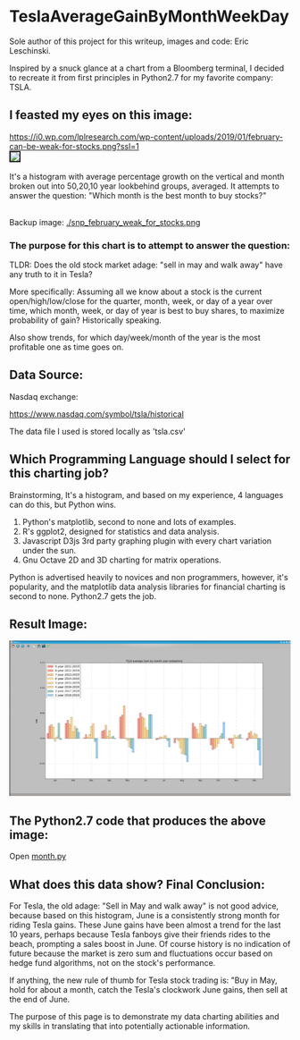 
# TeslaAverageGainByMonthWeekDay

Sole author of this project for this writeup, images and code: Eric Leschinski.

Inspired by a snuck glance at a chart from a Bloomberg terminal, I decided to recreate it from first principles in Python2.7 for my favorite company: TSLA.

## I feasted my eyes on this image:

<a href="https://i0.wp.com/lplresearch.com/wp-content/uploads/2019/01/february-can-be-weak-for-stocks.png?ssl=1">
https://i0.wp.com/lplresearch.com/wp-content/uploads/2019/01/february-can-be-weak-for-stocks.png?ssl=1</a><br>

<img border=2 src="https://i0.wp.com/lplresearch.com/wp-content/uploads/2019/01/february-can-be-weak-for-stocks.png?ssl=1" />

It's a histogram with average percentage growth on the vertical and month broken out into 50,20,10 year lookbehind groups, averaged.  It attempts to answer the question: "Which month is the best month to buy stocks?"<br>
<br>

Backup image: <a href="./snp_february_weak_for_stocks.png">./snp_february_weak_for_stocks.png</a><br>

### The purpose for this chart is to attempt to answer the question: 

TLDR: Does the old stock market adage: "sell in may and walk away" have any truth to it in Tesla?

More specifically: Assuming all we know about a stock is the current open/high/low/close for the quarter, month, week, or day of a year over time, which month, week, or day of year is best to buy shares, to maximize probability of gain?  Historically speaking.

Also show trends, for which day/week/month of the year is the most profitable one as time goes on.  



## Data Source:

Nasdaq exchange:

<a href="https://www.nasdaq.com/symbol/tsla/historical">https://www.nasdaq.com/symbol/tsla/historical</a><br>

The data file I used is stored locally as 'tsla.csv'<br>

## Which Programming Language should I select for this charting job?

Brainstorming, It's a histogram, and based on my experience, 4 languages can do this, but Python wins.

1.  Python's matplotlib, second to none and lots of examples.
2.  R's ggplot2, designed for statistics and data analysis.
3.  Javascript D3js 3rd party graphing plugin with every chart variation under the sun.
4.  Gnu Octave 2D and 3D charting for matrix operations.

Python is advertised heavily to novices and non programmers, however, it's popularity, and the matplotlib data analysis libraries for financial charting is second to none.  Python2.7 gets the job.


## Result Image: 

![Alt text](./final.png?raw=true "so far so good")

## The Python2.7 code that produces the above image:

Open <a href="./month.py">month.py</a>

## What does this data show?  Final Conclusion:

For Tesla, the old adage: "Sell in May and walk away" is not good advice, because based on this histogram, June is a consistently strong month for riding Tesla gains.  These June gains have been almost a trend for the last 10 years, perhaps because Tesla fanboys give their friends rides to the beach, prompting a sales boost in June.  Of course history is no indication of future because the market is zero sum and fluctuations occur based on hedge fund algorithms, not on the stock's performance.  

If anything, the new rule of thumb for Tesla stock trading is: "Buy in May, hold for about a month, catch the Tesla's clockwork June gains, then sell at the end of June.

The purpose of this page is to demonstrate my data charting abilities and my skills in translating that into potentially actionable information. 
